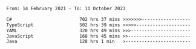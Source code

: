 <!-- [![Top Langs](https://github-readme-stats.vercel.app/api/top-langs/?username=thititongumpun&layout=compact&langs_count=7&theme=prussian)](https://github.com/thititongumpun)
[![Anurag's GitHub stats](https://github-readme-stats.vercel.app/api?username=thititongumpun&hide=stars&show_icons=true&theme=prussian)](https://github.com/thititongumpun) -->

<!--START_SECTION:waka-->

```txt
From: 14 February 2021 - To: 11 October 2023

C#                         702 hrs 37 mins >>>>>>>------------------   26.90 %
TypeScript                 502 hrs 39 mins >>>>>--------------------   19.24 %
YAML                       320 hrs 49 mins >>>----------------------   12.28 %
JavaScript                 168 hrs 45 mins >>-----------------------   06.46 %
Java                       128 hrs 1 min   >------------------------   04.90 %
```

<!--END_SECTION:waka-->
